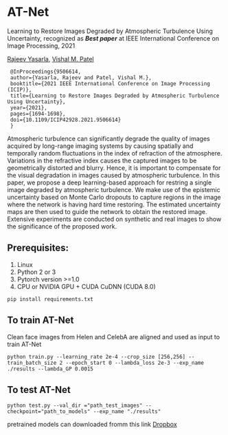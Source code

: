 # AT-Net
Learning to Restore Images Degraded by Atmospheric Turbulence Using Uncertainty, recognized as ***Best paper*** at IEEE International Conference on Image Processing, 2021


[Rajeev Yasarla](https://sites.google.com/view/rajeevyasarla/home),  [Vishal M. Patel](https://engineering.jhu.edu/ece/faculty/vishal-m-patel/)

     @InProceedings{9506614,
     author={Yasarla, Rajeev and Patel, Vishal M.},
     booktitle={2021 IEEE International Conference on Image Processing (ICIP)}, 
     title={Learning to Restore Images Degraded by Atmospheric Turbulence Using Uncertainty}, 
     year={2021},
     pages={1694-1698},
     doi={10.1109/ICIP42928.2021.9506614}
     }


Atmospheric turbulence can significantly degrade the quality of images acquired by long-range imaging systems by causing spatially and temporally random fluctuations in the index of refraction of the atmosphere. Variations in the refractive index causes the captured images to be geometrically distorted and blurry. Hence, it is important to compensate for the visual degradation in images caused by atmospheric turbulence. In this paper, we propose a deep learning-based approach for restring a single image degraded by atmospheric turbulence. We make use of the epistemic uncertainty based on Monte Carlo dropouts to capture regions in the image where the network is having hard time restoring. The estimated uncertainty maps are then used to guide the network to obtain the restored image. Extensive experiments are conducted on synthetic and real images to show the significance of the proposed work.

## Prerequisites:
1. Linux
2. Python 2 or 3
3. Pytorch version >=1.0
4. CPU or NVIDIA GPU + CUDA CuDNN (CUDA 8.0)
```
pip install requirements.txt
```

## To train AT-Net
Clean face images from Helen and CelebA are aligned and used as input to train AT-Net
```
python train.py --learning_rate 2e-4 --crop_size [256,256] --train_batch_size 2 --epoch_start 0 --lambda_loss 2e-3 --exp_name ./results --lambda_GP 0.0015
```

## To test AT-Net
```
python test.py --val_dir ="path_test_images" --checkpoint="path_to_models" --exp_name "./results"
```
pretrained models can downloaded fromm this link [Dropbox](https://www.dropbox.com/s/7k32so1s0pgykil/drive-download-20220704T212509Z-001.zip?dl=0)
